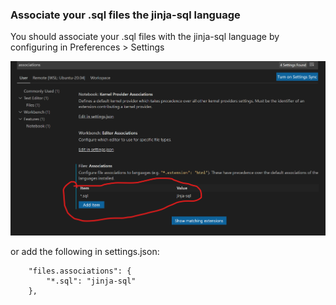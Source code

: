 ### Associate your .sql files the jinja-sql language

You should associate your .sql files with the jinja-sql language by configuring in Preferences > Settings

![Associations](./images/associations.png)

or add the following in settings.json:

```
    "files.associations": {
        "*.sql": "jinja-sql"
    },
```
